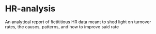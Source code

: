 # HR-analysis
 An analytical report of fictititious HR data meant to shed light on turnover rates, the causes, patterns, and how to improve said rate
